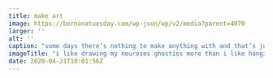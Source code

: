 ```yaml
---
title: make art
image: https://bornonatuesday.com/wp-json/wp/v2/media?parent=4070
larger: ''
alt: ''
caption: "some days there’s nothing to make anything with and that’s just the way she goes"
imageTitle: "i like drawing my neuroses ghosties more than i like hanging out with them"
date: 2020-04-21T10:01:56Z
---
```

